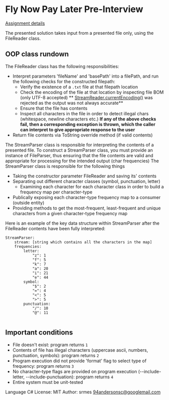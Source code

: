 ﻿# Fly Now Pay Later Pre-Interview

[Assignment details](https://www.flynowpaylater.com/hiring/candidates/php-developer/assignment/)

The presented solution takes input from a presented file only, using the FileReader class.


## OOP class rundown

The FileReader class has the following responsibilities:
- Interpret parameters 'fileName' and 'basePath' into a filePath, and run the following checks for the constructed filepath:
    - Verify the existence of a `.txt` file at that filepath location
    - Check the encoding of the file at that location by inspecting file BOM (only UTF-8 accepted)
    ** [StreamReader.currentEncoding()](https://docs.microsoft.com/en-us/dotnet/api/system.io.streamreader.currentencoding?view=net-5.0) was rejected as the output was not always accurate**
    - Ensure that the file has contents
    - Inspect all characters in the file in order to detect illegal chars (whitespace, newline characters etc.)
**If any of the above checks fail, then a corresponding exception is thrown, which the caller can interpret to give appropriate response to the user**
- Return file contents via ToString override method (if valid contents)

The StreamParser class is responsible for interpreting the contents of a presented file.
To construct a StreamParser class, you must provide an instance of FileParser, thus ensuring that the file contents are valid and appropriate for processing for the intended output (char frequencies)
The StreamParser class is responsible for the following things
- Taking the constructor parameter FileReader and saving its' contents
- Separating out different character classes (symbol, punctuation, letter)
    - Examining each character for each character class in order to build a frequency map per character-type
- Publically exposing each character-type frequency map to a consumer (outside entity)
- Providing methods to get the most-frequent, least-frequent and unique characters from a given character-type frequency map

Here is an example of the key data structure within StreamParser after the FileReader contents have been fully interpreted:

```
StreamParser:
	stream: [string which contains all the characters in the map]
	frequencies:
    	letter:
        	"z": 1
			"f": 5
			"k": 7
			"a": 20
			"i": 21
			"e": 44
		symbol:
        	"$": 2
			"=": 4
			"<": 5
			">": 5
		punctuation:
        	"/": 10
			"@": 11
           
```

## Important conditions
 - File doesn't exist: program returns `1`
 - Contents of file has illegal characters (uppercase ascii, numbers, punctuation, symbols): program returns `2`
 - Program execution did not provide 'format' flag to select type of frequency: program returns `3`
 - No character-type flags are provided on program execution (--include-letter, --include-punctuation): program returns `4`
 - Entire system must be unit-tested


Language C#
License: MIT
Author: srmes <94andersonsc@googlemail.com>